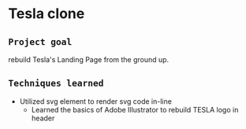 # Tesla clone

## `Project goal`

rebuild Tesla's Landing Page from the ground up.

## `Techniques learned`

- Utilized svg element to render svg code in-line
  - Learned the basics of Adobe Illustrator to rebuild TESLA logo in header
